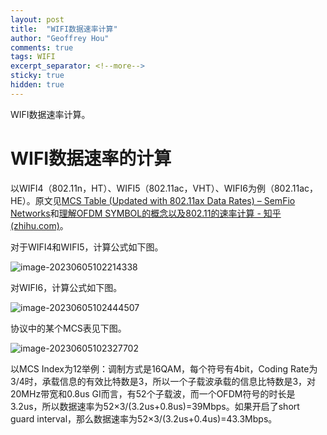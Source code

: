 ```yaml
---
layout: post
title:  "WIFI数据速率计算"
author: "Geoffrey Hou"
comments: true
tags: WIFI
excerpt_separator: <!--more-->
sticky: true
hidden: true
---
```


<head>
    <script src="https://cdn.mathjax.org/mathjax/latest/MathJax.js?config=TeX-AMS-MML_HTMLorMML" type="text/javascript"></script>
    <script type="text/x-mathjax-config">
        MathJax.Hub.Config({
            tex2jax: {
            skipTags: ['script', 'noscript', 'style', 'textarea', 'pre'],
            inlineMath: [['$','$']]
            }
        });
    </script>
</head>

WIFI数据速率计算。<!--more-->

# WIFI数据速率的计算

以WIFI4（802.11n，HT）、WIFI5（802.11ac，VHT）、WIFI6为例（802.11ac，HE）。原文见[MCS Table (Updated with 802.11ax Data Rates) – SemFio Networks](https://semfionetworks.com/blog/mcs-table-updated-with-80211ax-data-rates/)和[理解OFDM SYMBOL的概念以及802.11的速率计算 - 知乎 (zhihu.com)](https://zhuanlan.zhihu.com/p/149581078)。

对于WIFI4和WIFI5，计算公式如下图。

![image-20230605102214338](https://github.com/geoffreyhou/geoffreyhou.github.io/assets/115327603/c9ab37fc-c836-48de-b877-7a1a8b0a85e2)

对WIFI6，计算公式如下图。

![image-20230605102444507](https://github.com/geoffreyhou/geoffreyhou.github.io/assets/115327603/cc3d5600-e6f0-4ada-af5a-ae50f8eb303c)



协议中的某个MCS表见下图。

![image-20230605102327702](https://github.com/geoffreyhou/geoffreyhou.github.io/assets/115327603/f2f2df43-6022-4bdb-876b-1967a5bcac77)



以MCS Index为12举例：调制方式是16QAM，每个符号有4bit，Coding Rate为3/4时，承载信息的有效比特数是3，所以一个子载波承载的信息比特数是3，对20MHz带宽和0.8us GI而言，有52个子载波，而一个OFDM符号的时长是3.2us，所以数据速率为52×3/(3.2us+0.8us)=39Mbps。如果开启了short guard interval，那么数据速率为52×3/(3.2us+0.4us)=43.3Mbps。



